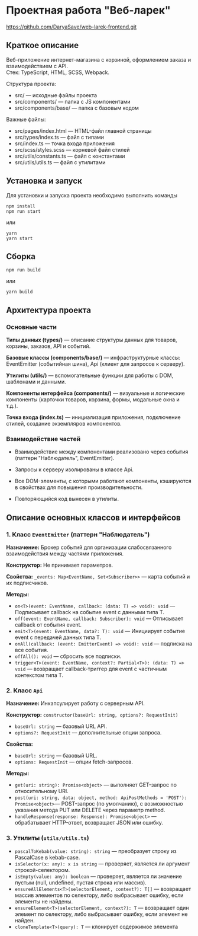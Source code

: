 # Проектная работа "Веб-ларек"
https://github.com/DaryaSave/web-larek-frontend.git 

## Краткое описание

Веб-приложение интернет-магазина с корзиной, оформлением заказа и взаимодействием с API.  
Стек: TypeScript, HTML, SCSS, Webpack.

Структура проекта:
- src/ — исходные файлы проекта
- src/components/ — папка с JS компонентами
- src/components/base/ — папка с базовым кодом

Важные файлы:
- src/pages/index.html — HTML-файл главной страницы
- src/types/index.ts — файл с типами
- src/index.ts — точка входа приложения
- src/scss/styles.scss — корневой файл стилей
- src/utils/constants.ts — файл с константами
- src/utils/utils.ts — файл с утилитами

## Установка и запуск
Для установки и запуска проекта необходимо выполнить команды

```
npm install
npm run start
```

или

```
yarn
yarn start
```
## Сборка

```
npm run build
```

или

```
yarn build
```
## Архитектура проекта

### Основные части

**Типы данных (types/)** — описание структуры данных для товаров, корзины, заказов, API и событий.

**Базовые классы (components/base/)** — инфраструктурные классы: EventEmitter (событийная шина), Api (клиент для запросов к серверу).

**Утилиты (utils/)** — вспомогательные функции для работы с DOM, шаблонами и данными.

**Компоненты интерфейса (components/)** — визуальные и логические компоненты (карточки товаров, корзина, формы, модальные окна и т.д.).

**Точка входа (index.ts)** — инициализация приложения, подключение стилей, создание экземпляров компонентов.


### Взаимодействие частей

- Взаимодействие между компонентами реализовано через события (паттерн "Наблюдатель", EventEmitter).

- Запросы к серверу изолированы в классе Api.

- Все DOM-элементы, с которыми работают компоненты, кэшируются в свойствах для повышения производительности.

- Повторяющийся код вынесен в утилиты.


## Описание основных классов и интерфейсов

### 1. Класс `EventEmitter` (паттерн "Наблюдатель")

**Назначение:**
Брокер событий для организации слабосвязанного взаимодействия между частями приложения.

**Конструктор:**
Не принимает параметров.

**Свойства:**
`_events: Map<EventName, Set<Subscriber>>` — карта событий и их подписчиков.

**Методы:**
- `on<T>(event: EventName, callback: (data: T) => void): void` — Подписывает callback на событие event с данными типа T.
- `off(event: EventName, callback: Subscriber): void` — Отписывает callback от события event.
- `emit<T>(event: EventName, data?: T): void` — Инициирует событие event с передачей данных типа T.
- `onAll(callback: (event: EmitterEvent) => void): void` — подписка на все события.
- `offAll(): void` — сбросить все подписки.
- `trigger<T>(event: EventName, context?: Partial<T>): (data: T) => void` — возвращает callback-триггер для event с частичным контекстом типа T.


### 2. Класс `Api`

**Назначение:**
Инкапсулирует работу с серверным API.

**Конструктор:**
`constructor(baseUrl: string, options?: RequestInit)`

- `baseUrl: string` — базовый URL API.
- `options?: RequestInit` — дополнительные опции запроса.

**Свойства:**
- `baseUrl: string` — базовый URL.
- `options: RequestInit` — опции fetch-запросов.

**Методы:**
- `get(uri: string): Promise<object>` — выполняет GET-запрос по относительному URI.
- `post(uri: string, data: object, method: ApiPostMethods = 'POST'): Promise<object>`— POST-запрос (по умолчанию), с возможностью указания метода PUT или DELETE через параметр method.
- `handleResponse(response: Response): Promise<object>` — обрабатывает HTTP-ответ, возвращает JSON или ошибку.


### 3. Утилиты (`utils/utils.ts`)

- `pascalToKebab(value: string): string` — преобразует строку из PascalCase в kebab-case.
- `isSelector(x: any): x is string` — проверяет, является ли аргумент строкой-селектором.
- `isEmpty(value: any): boolean` — проверяет, является ли значение пустым (null, undefined, пустая строка или массив).
- `ensureAllElements<T>(selectorElement, context?): T[]` — возвращает массив элементов по селектору, либо выбрасывает ошибку, если элементы не найдены.
- `ensureElement<T>(selectorElement, context?): T` — возвращает один элемент по селектору, либо выбрасывает ошибку, если элемент не найден.
- `cloneTemplate<T>(query): T` — клонирует содержимое элемента <template> и возвращает результат типизированным элементом.
- `bem(block, element?, modifier?)` — генерирует имя класса по методологии БЭМ.
- `getObjectProperties(obj, filter?)` — возвращает список имён свойств объекта, с возможностью фильтрации.
- `setElementData<T>(el, data)` — устанавливает dataset-атрибуты.
- `getElementData<T>(el, scheme)` — получает типизированные данные из dataset.
- `isPlainObject(obj)` — проверяет, является ли объект простым (не экземпляром класса или массивом).
- `isBoolean(v)` — проверяет, является ли значение boolean.
- `createElement<T>(tagName, props?, children?)` — создает DOM-элемент.


## Компоненты интерфейса

### 1. Компонент ProductCard

**Назначение:**
Отображение карточки товара, взаимодействие с корзиной.

**Свойства:**
- `element: HTMLElement` — корневой DOM-элемент карточки.
- `data: IProduct` — данные товара.
- `events: EventEmitter` — брокер событий.

**Методы:**
- `render(): void` — отображает карточку товара с данными.
- `bindEvents(): void` — вешает обработчики на кнопки (добавить в корзину и др.).


## 2. Компонент Basket

**Назначение:**
Отображение корзины, управление товарами.

**Свойства:**
- `items: ICartItem[]` — список товаров в корзине.
- `element: HTMLElement` — DOM-элемент корзины.
- `events: EventEmitter`

**Методы:**
- `render(): void` — Отображает список товаров и общую сумму.
- `addItem(item: ICartItem): void` — Добавляет товар в корзину.
- `removeItem(productId: string): void` — Удаляет товар по ID.
- `updateItemQuantity(productId: string, quantity: number): void` — Обновляет количество товара.
- `clear(): void` — Очищает корзину.


## 3. Компонент OrderForm
**Назначение:**
Форма оформления заказа (контакты, адрес, оплата).

**Свойства:**
- `formElement: HTMLFormElement`
- `state: IOrderFormState`
- `events: EventEmitter` 

**Методы:**
- `validate(): boolean` — Проверяет валидность формы, обновляет состояние.
- `getFormData(): IOrderForm` — Возвращает данные заказа.
- `submit(): void` — Отправляет данные заказа через событие.


## Типы данных
`IProduct` — описание товара: id, title, description, price, image, category.
`ICartItem` — элемент корзины: product (IProduct), quantity.
`IBasket` — корзина: список товаров, сумма, активность.
`IOrderForm` — данные формы заказа.
`IOrder` — заказ: товары, сумма.
`IOrderResult` — ответ сервера: id заказа, сумма.
`IProductAPI` — интерфейс API: методы getProductList, placeOrder.
`IFormState` — состояние формы: валидность, ошибки, значения полей.
`EventTypes` — перечисление типов событий.
`IEvent<T>` — структура события с данными типа T.


**Паттерны**
- `Observer` — событийная шина через EventEmitter.
- `SRP/SoC` — разделение данных, логики, представления.
- `Инкапсуляция API` — класс Api.


## Об архитектуре 

Проект построен по принципу событийного взаимодействия (паттерн "Наблюдатель").
Модели управляют данными и инициируют события при их изменении.
Основной код слушает события, синхронизирует данные между моделями и компонентами отображения, обновляет интерфейс.
Компоненты отвечают только за визуальное представление и не содержат бизнес-логики.
Запросы к серверу инкапсулированы в классе Api.